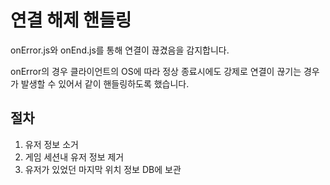 # 연결 해제 핸들링

onError.js와 onEnd.js를 통해 연결이 끊겼음을 감지합니다.

onError의 경우 클라이언트의 OS에 따라 정상 종료시에도 강제로 연결이 끊기는 경우가 발생할 수 있어서 같이 핸들링하도록 했습니다.

## 절차
1. 유저 정보 소거
2. 게임 세션내 유저 정보 제거
3. 유저가 있었던 마지막 위치 정보 DB에 보관